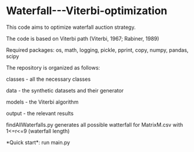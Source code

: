 # Waterfall---Viterbi-optimization
 
This code aims to optimize waterfall auction strategy.

The code is based on Viterbi path (Viterbi, 1967; Rabiner, 1989)

Required packages: os, math, logging, pickle, pprint, copy, numpy, pandas, scipy

The repository is organized as follows:

classes - all the necessary classes

data - the synthetic datasets and their generator

models - the Viterbi algorithm

output - the relevant results


findAllWaterfalls.py generates all possible watterfall for MatrixM.csv with 1<=r<=9 (waterfall length)


\*Quick start\*: run main.py



